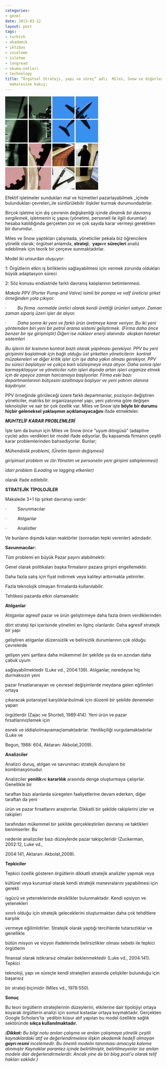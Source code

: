 ```yaml
---
categories:
- genel
date: 2013-03-12
layout: post
tags:
- turkish
- akademik
- iktibas
- inceleme
- isletme
- longread
- okuma-notlari
- technology
title: “Örgütsel Strateji, yapı ve süreç” adlı  Miles, Snow ve diğerlerinin (1978)
  makalesine bakış;
---
```


  

[![](/images/abb7f-business.jpg)](https://suatatan.wordpress.com/wp-content/uploads/2013/03/abb7f-business.jpg)

  

Efektif işletmeler sundukları mal ve hizmetleri pazarlayabilmek _içinde bulundukları çevreleri_ile sürdürülebilir ilişkiler kurmak durumundadırlar.

  

Birçok işletme için dış çevrenin değişkenliği içinde _dinamik bir davranış sergilemek_, işletmenin iç yapısı (yönetimi, personeli ile ilgili durumlar) hesaba katıldığında gerçekten zor ve çok sayıda karar vermeyi gerektiren bir durumdur.

  

Miles ve Snow yaptıkları çalışmada, yöneticiler pekala biz öğrencilere yönelik olarak; örgütsel anlamda, **strateji**,  **yapı**ve **süreçleri** analiz edebilmek için teorik bir çerçeve sunmaktadırlar.

  

  

Model iki unsurdan oluşuyor:

1: Örgütlerin etkin iş birliklerini sağlayabilmesi için vermek zorunda oldukları büyük adaptasyon süreci

2: Söz konusu endüstride farklı davranış kalıplarının betimlenmesi.

  

_Makale PPV (Porter Pump and Valve) isimli bir pompa ve valf üreticisi şirket örneğinden yola çıkıyor._

  

·         _Bu firma  normalde üretici olarak kendi ürettiği ürünleri satıyor. Zaman zaman sipariş üzeri işler de alıyor._

·         _Daha sonra iki yeni ve farklı ürün üretmeye karar veriyor. Bu iki yeni yöntemden biri yeni bir petrol arama sistemi geliştirmek. (Firma daha önce benzer bir işe girişmiştir) Diğeri ise nükleer enerji alanında  akışkan hareket sistemleri_

  

_Bu işlerin bir kısmının kontrat bazlı olarak yapılması gerekiyor. PPV bu yeni girişimini başlatmak için bağlı olduğu üst şirketten yöneticilerin  kontrat müzakereleri ve diğer kritik işler için işe daha yakın olması gerekiyor. PPV bu süreci başlatıyor ve çokça karlı sözleşmeye imza atıyor. Daha sonra işler karmaşıklaşıyor ve yöneticiler rutin işleri dışında artan işleri organize etmek için de epeyce zaman harcamaya başlıyorlar. Firma eski bazı departmanlarının bütçesini azaltmaya başlıyor ve yeni yatırım alanına kaydırıyor._

  

PPV örneğinde görüleceği üzere farklı departmanlar, pozisyon değiştiren yöneticiler, matriks bir organizasyonel yapı, yeni yatırıma göre değişen teknolojiler ve sair bir çok özellik var. Miles ve Snow işte **böyle bir durumu hiçbir geleneksel yaklaşımın açıklamayacağını** ifade etmekteler.

  

  

  

  

**_MUHTELİF KARAR PROBLEMLERİ_**

  

İşte tam da bunun için Miles ve Snow önce “uyum döngüsü” (adaptive cycle) adını verdikleri bir model ifade ediyorlar. Bu kapsamda firmanın çeşitli karar problemlerinden bahsediyorlar. Bunlar;

  

_Mühendislik problemi, (Üretim tipinin değişmesi)_

_girişimsel problem_ _ve (ör:Yönetim ve personelin yeni girişimi sahiplenmesi)_

_idari problem (Leading ve lagging etkenler)_

  

olarak ifade edilebilir.

  

**STRATEJİK TİPOLOJİLER**

  

Makalede 3+1 tip şirket davranışı vardır:

  

·         Savunmacılar

·         Atılganlar

·         Analistler

  

Ve bunların dışında kalan reaktörler (sonradan tepki verenler) adındadır.

  

**Savunmacılar:**

Tüm problemi en büyük Pazar payını alabilmektir.

Genel olarak politikaları başka firmaların pazara girişini engellemektir.

Daha fazla satış için fiyat indirmek veya kaliteyi arttırmakla yetinirler.

Fazla teknolojik olmayan firmalarda kullanılabilir.

Tehlikesi pazarda etkin olamamaktır.

  

**Atılganlar**

  

Atılganlar agresif pazar ve ürün geliştirmeye daha fazla önem verdiklerinden

dört strateji tipi içerisinde yönelimi en ilginç olanlardır. Daha agresif stratejik bir yapı

geliştiren atılganlar düzensizlik ve belirsizlik durumlarının çok olduğu çevrelerde

gelişen yeni şartlara daha mükemmel bir şekilde ya da en azından daha çabuk uyum

sağlayabilmektedir (Luke vd., 2004:139). Atılganlar, neredeyse hiç durmaksızın yeni

pazar fırsatlarıarayan ve çevresel değişimlerde meydana gelen eğilimleri ortaya

çıkaracak potansiyel karşılıklarıbulmak için düzenli bir şekilde denemeler yapan

örgütlerdir (Zajac ve Shortell, 1989:414). Yeni ürün ve pazar fırsatlarınıizlemek için

esnek ve iddialıolmayıamaçlamaktadırlar. Yenilikçiliği vurgulamaktadırlar (Luke ve

Begun, 1988: 604, Aktaran: Akbolat,2009).

  

  

**Analizciler**

  

Analizci duruş, atılgan ve savunmacı stratejik duruşların bir kombinasyonudur.

Analizciler **yenilik**ve **kararlılık** arasında denge oluşturmaya çalışırlar. Genellikle bir

taraftan bazı alanlarda süregelen faaliyetlerine devam ederken, diğer taraftan da yeni

ürün ve pazar fırsatlarını araştırırlar. Dikkatli bir şekilde rakiplerini izler ve rakipleri

tarafından mükemmel bir şekilde gerçekleştirilen davranış ve taktikleri benimserler. Bu

nedenle analizciler bazı düzeylerde pazar takipçileridir (Zuckerman, 2002:12, Luke vd.,

2004:141, Aktaran: Akbolat,2009).

  

**Tepkiciler**

  

Tepkici özellik gösteren örgütlerin dikkatli stratejik analizler yapmak veya

kültürel veya kurumsal olarak kendi stratejik manevralarını yapabilmesi için gerekli

işgücü ve yeteneklerinde eksiklikler bulunmaktadır. Kendi opsiyon ve yetenekleri

sınırlı olduğu için stratejik geleceklerini oluşturmaktan daha çok tehditlere karşılık

vermeye eğilimlidirler. Stratejik olarak yaptığı tercihlerde tutarsızlıklar ve genellikle

bütün misyon ve vizyon ifadelerinde belirsizlikler olması sebebi ile tepkici örgütlerin

finansal olarak istikrarsız olmaları beklenmektedir (Luke vd., 2004:141). Tepkici

teknoloji, yapı ve süreçte kendi stratejileri arasında çelişkiler bulunduğu için başarısız

bir strateji biçimidir (Miles vd., 1978:550).

  

**Sonuç**

Bu teori örgütlerin stratejilerinin düzeylerini, etkilerine dair tipolojiyi ortaya koyarak örgütlerin analizi için somut kıstaslar ortaya koymaktadır. Gerçekten Google Scholars'ta  yedibin küsur atıf yapılan bu model özellikle sağlık sektöründe **sıkça kullanılmaktadır.**

  

  

  

_(**Dikkat:** Bu bilgi notu anılan çalışma ve anılan çalışmaya yönelik çeşitli kaynaklardaki atıf ve değerlendirmelere ilişkin akademik hedefi olmayan **gayrı resmi** incelemedir. Bu önemli modelin tanınması amacıyla kaleme alınmıştır Kaynaklar parantez içinde belirtilmiştir, belirtilmeyenler ise anılan modele dair değerlendirmelerdir. Ancak yine de bir blog post'u olarak telif hakları saklıdır.)_
